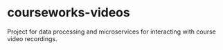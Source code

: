 # courseworks-videos
Project for data processing and microservices for interacting with course video recordings.
